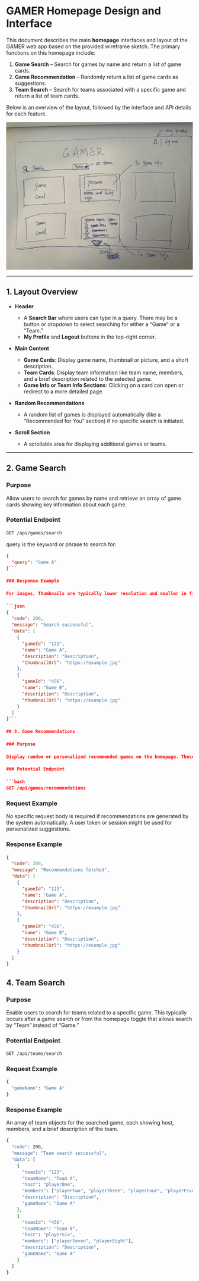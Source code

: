 # GAMER Homepage Design and Interface

This document describes the main **homepage** interfaces and layout of the GAMER web app based on the provided wireframe sketch.
The primary functions on this homepage include:

1. **Game Search** – Search for games by name and return a list of game cards.  
2. **Game Recommendation** – Randomly return a list of game cards as suggestions.  
3. **Team Search** – Search for teams associated with a specific game and return a list of team cards.

Below is an overview of the layout, followed by the interface and API details for each feature.

![alt text](https://github.com/WongFR/CS540-group2-setup/blob/main/assets/images/homepage.png)

---

## 1. Layout Overview

- **Header**
  - A **Search Bar** where users can type in a query. There may be a button or dropdown to select searching for either a “Game” or a “Team.”  
  - **My Profile** and **Logout** buttons in the top-right corner.

- **Main Content**
  - **Game Cards**: Display game name, thumbnail or picture, and a short description.  
  - **Team Cards**: Display team information like team name, members, and a brief description related to the selected game.  
  - **Game Info or Team Info Sections**: Clicking on a card can open or redirect to a more detailed page.

- **Random Recommendations**
  - A random list of games is displayed automatically (like a “Recommended for You” section) if no specific search is initiated.

- **Scroll Section**  
  - A scrollable area for displaying additional games or teams.

---

## 2. Game Search

### Purpose
Allow users to search for games by name and retrieve an array of game cards showing key information about each game.

### Potential Endpoint

```bash
GET /api/games/search
```

query is the keyword or phrase to search for:

```json
{
  "query": "Game A"
}```

### Response Example

For images, Thumbnails are typically lower resolution and smaller in file size. This reduces load time.

```json
{
  "code": 200,
  "message": "Search successful",
  "data": [
    {
      "gameId": "123",
      "name": "Game A",
      "description": "Description",
      "thumbnailUrl": "https://example.jpg" 
    },
    {
      "gameId": "456",
      "name": "Game B",
      "description": "Description",
      "thumbnailUrl": "https://example.jpg"
    }
  ]
}```

## 3. Game Recommendations

### Purpose

Display random or personalized recommended games on the homepage. These can be shown on initial load (when a user first visits the homepage) or as a separate endpoint.

### Potential Endpoint

```bash
GET /api/games/recommendations
```

### Request Example

No specific request body is required if recommendations are generated by the system automatically. A user token or session might be used for personalized suggestions.

### Response Example

```json
{
  "code": 200,
  "message": "Recommendations fetched",
  "data": [
    {
      "gameId": "123",
      "name": "Game A",
      "description": "Description",
      "thumbnailUrl": "https://example.jpg"
    },
    {
      "gameId": "456",
      "name": "Game B",
      "description": "Description",
      "thumbnailUrl": "https://example.jpg"
    }
  ]
}
```

## 4. Team Search

### Purpose
Enable users to search for teams related to a specific game. This typically occurs after a game search or from the homepage toggle that allows search by “Team” instead of “Game.”

### Potential Endpoint

```bash
GET /api/teams/search
```

### Request Example

```bash
{
  "gameName": "Game A"
}
```

### Response Example

An array of team objects for the searched game, each showing host, members, and a brief description of the team.

```bash
{
  "code": 200,
  "message": "Team search successful",
  "data": [
    {
      "teamId": "123",
      "teamName": "Team A",
      "host": "playerOne",
      "members": ["playerTwo", "playerThree", "playerFour", "playerFive"],
      "description": "Discription",
      "gameName": "Game A"
    },
    {
      "teamId": "456",
      "teamName": "Team B",
      "host": "playerSix",
      "members": ["playerSeven", "playerEight"],
      "description": "Description",
      "gameName": "Game A"
    }
  ]
}
```